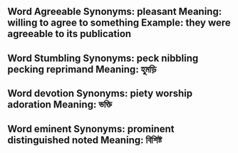 Word
Agreeable
Synonyms:
pleasant
Meaning:
willing to agree to something
Example:
they were agreeable to its publication
------------------------------------------------------------------

Word
Stumbling
Synonyms:
peck
nibbling
pecking
reprimand
Meaning:
হুমড়ি
------------------------------------------------------------------

Word
devotion
Synonyms:
piety
worship
adoration
Meaning:
ভক্তি
------------------------------------------------------------------

Word
eminent
Synonyms:
prominent
distinguished
noted
Meaning:
বিশিষ্ট
------------------------------------------------------------------
